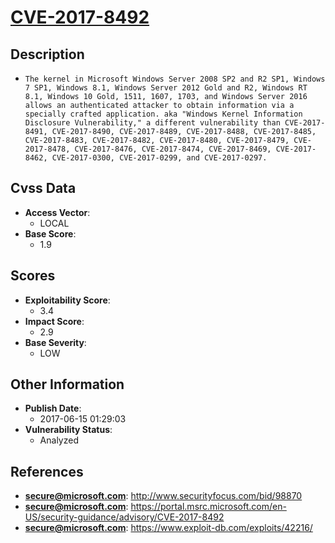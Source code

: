 
# [CVE-2017-8492](https://cve.mitre.org/cgi-bin/cvename.cgi?name=CVE-2017-8492)

## Description

- `The kernel in Microsoft Windows Server 2008 SP2 and R2 SP1, Windows 7 SP1, Windows 8.1, Windows Server 2012 Gold and R2, Windows RT 8.1, Windows 10 Gold, 1511, 1607, 1703, and Windows Server 2016 allows an authenticated attacker to obtain information via a specially crafted application. aka "Windows Kernel Information Disclosure Vulnerability," a different vulnerability than CVE-2017-8491, CVE-2017-8490, CVE-2017-8489, CVE-2017-8488, CVE-2017-8485, CVE-2017-8483, CVE-2017-8482, CVE-2017-8480, CVE-2017-8479, CVE-2017-8478, CVE-2017-8476, CVE-2017-8474, CVE-2017-8469, CVE-2017-8462, CVE-2017-0300, CVE-2017-0299, and CVE-2017-0297.`

## Cvss Data

- **Access Vector**:
  - LOCAL
- **Base Score**:
  - 1.9

## Scores

- **Exploitability Score**:
  - 3.4
- **Impact Score**:
  - 2.9
- **Base Severity**:
  - LOW

## Other Information

- **Publish Date**:
  - 2017-06-15 01:29:03
- **Vulnerability Status**:
  - Analyzed

## References

- **secure@microsoft.com**: http://www.securityfocus.com/bid/98870
- **secure@microsoft.com**: https://portal.msrc.microsoft.com/en-US/security-guidance/advisory/CVE-2017-8492
- **secure@microsoft.com**: https://www.exploit-db.com/exploits/42216/
